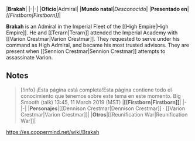 |**Brakah**|
|-|-|
|**Oficio**|Admiral|
|**Mundo natal**|*Desconocido*|
|**Presentado en**|*[[Firstborn\|Firstborn]]*|

**Brakah** is an Admiral in the Imperial Fleet of the [[High Empire\|High Empire]]. He and [[Terarn\|Terarn]] attended the Imperial Academy with [[Varion Crestmar\|Varion Crestmar]]. They requested to serve under his command as High Admiral, and became his most trusted advisors. They are present when [[Sennion Crestmar\|Sennion Crestmar]] attempts to assassinate Varion.

## Notes

> [!info] ¡Esta página está completa!Esta página contiene todo el conocimiento que tenemos sobre este tema en este momento.
Big Smooth (talk) 13:45, 11 March 2019 (MST)
|**[[Firstborn\|Firstborn]]**|
|-|-|
|**Personajes**|[[Dennison Crestmar\|Dennison Crestmar]] · [[Varion Crestmar\|Varion Crestmar]]|
|**Otros**|[[Reunification War\|Reunification War]]|



https://es.coppermind.net/wiki/Brakah